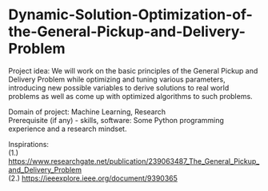 # Dynamic-Solution-Optimization-of-the-General-Pickup-and-Delivery-Problem

Project idea: We will work on the basic principles of the General Pickup and Delivery Problem while optimizing and tuning various parameters, introducing new possible variables to derive solutions to real world problems as well as come up with optimized algorithms to such problems.  

Domain of project: Machine Learning, Research   
Prerequisite (if any) - skills, software: Some Python programming experience and a research mindset.  

Inspirations:  
(1.) https://www.researchgate.net/publication/239063487_The_General_Pickup_and_Delivery_Problem  
(2.) https://ieeexplore.ieee.org/document/9390365  
